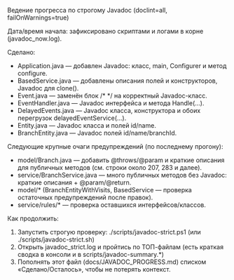 Ведение прогресса по строгому Javadoc (doclint=all, failOnWarnings=true)

Дата/время начала: зафиксировано скриптами и логами в корне (javadoc_now.log).

Сделано:

- Application.java — добавлен Javadoc: класс, main, Configurer и метод configure.
- BasedService.java — добавлены описания полей и конструкторов, Javadoc для clone().
- Event.java — заменён блок /* */ на корректный Javadoc-класс.
- EventHandler.java — Javadoc интерфейса и метода Handle(...).
- DelayedEvents.java — Javadoc класса, конструктора и обоих перегрузок delayedEventService(...).
- Entity.java — Javadoc класса и полей id/name.
- BranchEntity.java — Javadoc полей id/name/branchId.

Следующие крупные очаги предупреждений (по последнему прогону):

- model/Branch.java — добавить @throws/@param и краткие описания для публичных методов (см. строки около 207, 283 и далее).
- service/BranchService.java — много публичных методов без Javadoc: краткие описания + @param/@return.
- model/* (BranchEntityWithVisits, BasedService — проверка остаточных предупреждений после правок).
- service/rules/* — проверка оставшихся интерфейсов/классов.

Как продолжить:

1) Запустить строгую проверку: ./scripts/javadoc-strict.ps1 (или ./scripts/javadoc-strict.sh)
2) Открыть javadoc_strict.log и пройтись по ТОП-файлам (есть краткая сводка в консоли и в scripts/javadoc-summary.*)
3) Пополнять этот файл (docs/JAVADOC_PROGRESS.md) списком «Сделано/Осталось», чтобы не потерять контекст.

